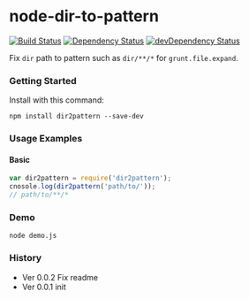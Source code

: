 # node-dir-to-pattern

[![Build Status](https://travis-ci.org/poppinlp/node-dir-to-pattern.svg?branch=master)](https://travis-ci.org/poppinlp/node-dir-to-pattern)
[![Dependency Status](https://david-dm.org/poppinlp/node-dir-to-pattern.svg)](https://david-dm.org/poppinlp/node-dir-to-pattern)
[![devDependency Status](https://david-dm.org/poppinlp/node-dir-to-pattern/dev-status.svg)](https://david-dm.org/poppinlp/node-dir-to-pattern#info=devDependencies)

Fix `dir` path to pattern such as `dir/**/*` for `grunt.file.expand`.

### Getting Started

Install with this command:

```shell
npm install dir2pattern --save-dev
```

### Usage Examples

#### Basic

```js
var dir2pattern = require('dir2pattern');
cnosole.log(dir2pattern('path/to/'));
// path/to/**/*
```

### Demo

```shell
node demo.js
```

### History

- Ver 0.0.2 Fix readme
- Ver 0.0.1 init
